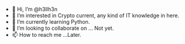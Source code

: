 - 👋 Hi, I’m @h3llh3n
- 👀 I’m interested in Crypto current, any kind of IT knowledge in here. 
- 🌱 I’m currently learning Python.
- 💞️ I’m looking to collaborate on ... Not yet. 
- 📫 How to reach me ...Later.

<!---
h3llh3n/h3llh3n is a ✨ special ✨ repository because its `README.md` (this file) appears on your GitHub profile.
You can click the Preview link to take a look at your changes.
--->
